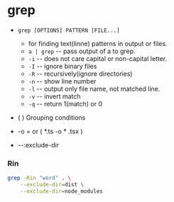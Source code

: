 # grep

* `grep [OPTIONS] PATTERN [FILE...]`
    * for finding text(linne) patterns in output or files.
    * `a | grep` -- pass output of a to grep.
    * `-i` -- does not care capital or non-capital letter.
    * `-I` -- ignore binary files
    * `-R` -- recursively(ignore directories)
    * `-n` -- show line number
    * `-l` -- output only file name, not matched line.
    * `-v` -- invert match
    * `-q` -- return 1(match) or 0    

* \( \) Grouping conditions
* -o = or \( *.ts -o  * .tsx \) 

*  --:exclude-dir

### Rin

```bash
grep -Rin "word" . \
    --exclude-dir=dist \
    --exclude-dir=node_modules
``` 
